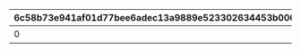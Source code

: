 |6c58b73e941af01d77bee6adec13a9889e523302634453b0063ecabf02fff8f3|f6e109cafd7d42f834092152866938115e536f246a863b2b5b595d9d304bc418|2683bd50927cadaad90d578da4fd1bf6e1f4c0b8478105f71beec8d4d51f953f|c6b7c6b7184d87ab31a1dd16158e7c77bea06ad60942fcd6a8dff95f934ee5f4|03616bcc3c9ded11e87b0eb8d48019782f06745e6c1ae1c283b48f188028814d|c6d879e29bb00f643adffb23da9cadfa5b2d3dffcdf5e9e5cdd56dc067b37003|515763652d1feb090f5bf7f8b4f86ca0df4ee4cbc996498fb944c2d6816070cf|a31454203502952cd4d5b5694ff1a0bfa5855f38db69e59dce3b21993684680d|7123bf37f8c70fe5d268c3f2d43938aae055f010b136f09f5a7e1e686360d713|3212ab85ee11fca89f79a5f7b4e1a732e60cd9f04e3b21b0b2952d8b002ac56b|530021075e8bd5722e086a0b5c2791927371e2603a168c25321a08b7501acd55|7234698388f725260e62e79acd1b87ab01962e50c7715811dc4f4ae2aa0d8783|c7748ecb1098ee83928d10c969652d01f7aa88b2dd70989a331c6a95146f20c9|cf65fb6bc7a24a55aebeb0e73739a43e994032aa23ab6fe160f971da6aafd68f|51da4af4b59141e5818f2b97a24c4918b9f42cb312d53de6748e0ad74dd6f9a2|25bb889e374dddf4ef98edf3d408fc15f3123e77ca778fa6906def936e6b69cb|edba393b7f57dd67434094b3297c04774df4a68679dc872f050018a51bd75b36|d32e95f18bd653119e63ae2b90bbaaa31869bcdb749239ed927eaee485427abb|
| --- | --- | --- | --- | --- | --- | --- | --- | --- | --- | --- | --- | --- | --- | --- | --- | --- | --- |
|0|15|0|0|300000|11001021|0|1|0|0|0|1|0|0|0|スコアを累計で300000獲得しよう|0|0|